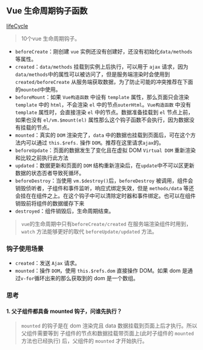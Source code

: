 ## Vue 生命周期钩子函数
[lifeCycle](./img/lifecycle.png)
> 10个vue 生命周期钩子。
* `beforeCreate`：刚创建 `vue` 实例还没有创建好，还没有初始化`data/methods`等属性。
* `created`：`data/methods` 挂载到实例上后执行，可以用于 `ajax` 请求，因为`data/methods`中的属性可以被访问了，但是服务端渲染时会使用到 `created/beforeCreate` 从服务端获取数据，为了防止可能的冲突推荐在下面的`mounted`中使用。
* `beforeMount`：如果 `Vue构造函数` 中设有 `template` 属性，那么页面只会渲染 `template` 中的 `html`，不会渲染 `el` 中的节点`outerHtml`。`Vue构造函数` 中没有 `template` 属性时，会直接渲染 `el` 中的节点。数据准备挂载到 `el` 节点上前，如果也没有 `el/vm.$mount(el)` 属性那么这个钩子函数不会执行，因为数据没有挂载的节点。
* `mounted`：真实的 `DOM` 渲染完了，`data` 中的数据也挂载到页面后，可在这个方法内可以通过 `this.$refs.` 操作 `DOM`。推荐在这里请求`ajax`的。
* `beforeUpdate`：页面的数据发生了变化且在虚拟 DOM `Virtual DOM` 重新渲染和比较之前执行此方法
* `updated`：数据更新和页面的 `DOM` 结构重新渲染后，在`update`中不可以区更新数据的状态否者导致死循环。
* `beforeDestroy`：当使用 `vm.$destroy()`后，`beforeDestroy` 被调用，组件会销毁侦听者，子组件和事件监听，响应式绑定失效，但是 `methods/data` 等还会挂在在组件之上。在这个钩子中可以清除定时器和事件绑定。也可以在组件销毁前将组件的数据缓存下来
* `destroyed`：组件销毁后，生命周期结束。

> `vue`的生命周期中只有`beforeCreate/created` 在服务端渲染组件时用到，`watch` 方法能够更好的取代 `beforeUpdate/updated` 方法。

### 钩子使用场景
* `created`：发送 `Ajax` 请求。
* `mounted`：操作 `DOM`，使用 `this.$refs.dom` 直接操作 DOM。如果 dom 是通过`v-for`循环出来的那么获取到的 dom 是一个数组。





### 思考
#### 1. 父子组件都具备 mounted 钩子，问谁先执行？
> `mounted` 的钩子是在 dom 渲染完且 data 数据挂载到页面上后才执行。所以父组件需要等到 子组件的节点和数据挂载带页面上(此时子组件的 `mounted` 方法也已经执行) 后，父组件的 `mounted` 才开始执行。
